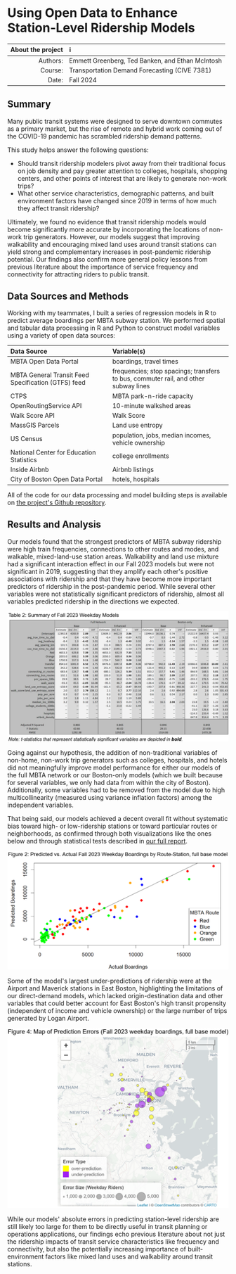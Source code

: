 # Using Open Data to Enhance Station-Level Ridership Models

| About the project | :information_source: |
| -----: | :------ |
| Authors: | Emmett Greenberg, Ted Banken, and Ethan McIntosh |
| Course: | Transportation Demand Forecasting (CIVE 7381) |
| Date: | Fall 2024 |

## Summary

Many public transit systems were designed to serve downtown commutes as a primary market, but the rise of remote and hybrid work coming out of the COVID-19 pandemic has scrambled ridership demand patterns. 

This study helps answer the following questions:

* Should transit ridership modelers pivot away from their traditional focus on job density and pay greater attention to colleges, hospitals, shopping centers, and other points of interest that are likely to generate non-work trips?
* What other service characteristics, demographic patterns, and built environment factors have changed since 2019 in terms of how much they affect transit ridership?

Ultimately, we found no evidence that transit ridership models would become significantly more accurate by incorporating the locations of non-work trip generators. However, our models suggest that improving walkability and encouraging mixed land uses around transit stations can yield strong and complementary increases in post-pandemic ridership potential. Our findings also confirm more general policy lessons from previous literature about the importance of service frequency and connectivity for attracting riders to public transit. 

## Data Sources and Methods

Working with my teammates, I built a series of regression models in R to predict average boardings per MBTA subway station. We performed spatial and tabular data processing in R and Python to construct model variables using a variety of open data sources:

| Data Source | Variable(s) |
| :---- | :----- |
| MBTA Open Data Portal | boardings, travel times |
| MBTA General Transit Feed Specification (GTFS) feed | frequencies; stop spacings; transfers to bus, commuter rail, and other subway lines |
| CTPS | MBTA park-n-ride capacity | 
| OpenRoutingService API | 10-minute walkshed areas |
| Walk Score API | Walk Score |
| MassGIS Parcels | Land use entropy |
| US Census | population, jobs, median incomes, vehicle ownership |
| National Center for Education Statistics | college enrollments |
| Inside Airbnb | Airbnb listings |
| City of Boston Open Data Portal | hotels, hospitals |

All of the code for our data processing and model building steps is available on [the project's Github repository](https://github.com/mciethan/mbta-ridership-prediction).

## Results and Analysis

Our models found that the strongest predictors of MBTA subway ridership were high train frequencies, connections to other routes and modes, and walkable, mixed-land-use station areas. Walkability and land use mixture had a significant interaction effect in our Fall 2023 models but were not significant in 2019, suggesting that they amplify each other's positive associations with ridership and that they have become more important predictors of ridership in the post-pandemic period. While several other variables were not statistically significant predictors of ridership, almost all variables predicted ridership in the directions we expected. 

![Table 2: Summary of Fall 2023 Weekday Models](docs/assets/img/ridership_table2.png)

Going against our hypothesis, the addition of non-traditional variables of non-home, non-work trip generators such as colleges, hospitals, and hotels did not meaningfully improve model performance for either our models of the full MBTA network or our Boston-only models (which we built because for several variables, we only had data from within the city of Boston). Additionally, some variables had to be removed from the model due to high multicollinearity (measured using variance inflation factors) among the independent variables. 

That being said, our models achieved a decent overall fit without systematic bias toward high- or low-ridership stations or toward particular routes or neighborhoods, as confirmed through both visualizations like the ones below and through statistical tests described in [our full report](https://docs.google.com/document/d/1bCEKMQc2sCZsuZDSd6N0AVITrZFgVIpXqUhIXhQ5qhY/edit?usp=sharing).

![Figure 2: Predicted vs. Actual Fall 2023 Weekday Boardings by Route-Station, full base model](docs/assets/img/ridership_figure2.png)

Some of the model's largest under-predictions of ridership were at the Airport and Maverick stations in East Boston, highlighting the limitations of our direct-demand models, which lacked origin-destination data and other variables that could better account for East Boston's high transit propensity (independent of income and vehicle ownership) or the large number of trips generated by Logan Airport. 

![Figure 4: Map of Prediction Errors (Fall 2023 weekday boardings, full base model)](docs/assets/img/ridership_figure4.png)

 While our models' absolute errors in predicting station-level ridership are still likely too large for them to be directly useful in transit planning or operations applications, our findings echo previous literature about not just the ridership impacts of transit service characteristics like frequency and connectivity, but also the potentially increasing importance of built-environment factors like mixed land uses and walkability around transit stations.